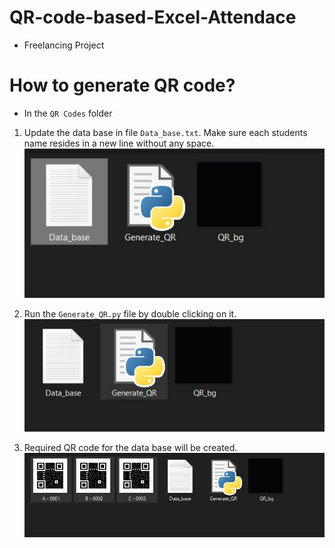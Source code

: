 # QR-code-based-Excel-Attendace
* Freelancing Project

# How to generate QR code?

- In the `QR Codes` folder

1. Update the data base in file `Data_base.txt`. Make sure each students name resides in a new line without any space.  
![Data_base](./Reference/data_base.jpg)  

2. Run the `Generate_QR.py` file by double clicking on it.  
![Generate_qr](./Reference/Generate_QR.jpg)  

3. Required QR code for the data base will be created.  
![QR_code](./Reference/QR_code.jpg)  
